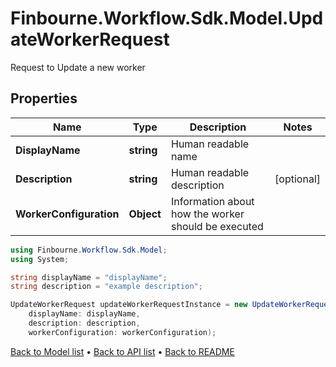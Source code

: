 # Finbourne.Workflow.Sdk.Model.UpdateWorkerRequest
Request to Update a new worker

## Properties

Name | Type | Description | Notes
------------ | ------------- | ------------- | -------------
**DisplayName** | **string** | Human readable name | 
**Description** | **string** | Human readable description | [optional] 
**WorkerConfiguration** | **Object** | Information about how the worker should be executed | 

```csharp
using Finbourne.Workflow.Sdk.Model;
using System;

string displayName = "displayName";
string description = "example description";

UpdateWorkerRequest updateWorkerRequestInstance = new UpdateWorkerRequest(
    displayName: displayName,
    description: description,
    workerConfiguration: workerConfiguration);
```

[Back to Model list](../README.md#documentation-for-models) &#8226; [Back to API list](../README.md#documentation-for-api-endpoints) &#8226; [Back to README](../README.md)
